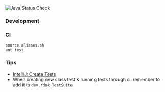 ![Java Status Check](https://github.com/rdok/bbc-academy_advanced-tdd/workflows/java-status-check/badge.svg)

### Development

### CI
```
source aliases.sh
ant test
```

### Tips
- [IntelliJ: Create Tests](https://www.jetbrains.com/help/idea/create-tests.html)
- When creating new class test & running tests through cli remember to add it to `dev.rdok.TestSuite`
